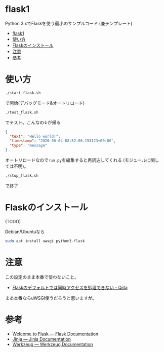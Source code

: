 # flask1

Python 3.xでFlaskを使う最小のサンプルコード
(兼テンプレート)

- [flask1](#flask1)
- [使い方](#使い方)
- [Flaskのインストール](#flaskのインストール)
- [注意](#注意)
- [参考](#参考)


# 使い方

```sh
./start_flask.sh
```
で開始(デバッグモード&オートリロード)

```sh
./test_flask.sh
```
でテスト。こんなの↓が帰る

```json
{
  "text": "Hello world!",
  "timestamp": "2020-06-04 08:52:06.153123+00:00",
  "type": "message"
}
```

オートリロードなので`run.py`を編集すると再読込してくれる
(モジュールに関しては不明)。


```sh
./stop_flask.sh
```
で終了


# Flaskのインストール

(TODO)

Debian/Ubuntuなら
```sh
sudo apt install uwsgi python3-flask
```


# 注意

この設定のまま本番で使わないこと。

- [Flaskのデフォルトでは同時アクセスを処理できない - Qiita](https://qiita.com/5zm/items/251be97d2800bf67b1c6)

まあ本番ならuWSGI使うだろうと思いますが。

# 参考

- [Welcome to Flask — Flask Documentation](https://flask.palletsprojects.com/)
- [Jinja — Jinja Documentation](https://jinja.palletsprojects.com/)
- [Werkzeug — Werkzeug Documentation](https://werkzeug.palletsprojects.com/)
